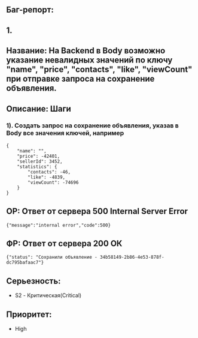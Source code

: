 ## Баг-репорт:
## 1. 
## Название: На Backend в Body возможно указание невалидных значений по ключу "name", "price", "contacts", "like", "viewCount" при отправке запроса на сохранение объявления.
## Описание:  Шаги
### 1). Создать запрос на сохранение объявления, указав в Body все значения ключей, например 
    {
        "name": "",
        "price": -42401,
        "sellerId": 3452,
        "statistics": {
            "contacts": -46,
            "like": -4839,
            "viewCount": -74696
        }
    }    
## ОР: Ответ от сервера 500 Internal Server Error
    {"message":"internal error","code":500}
## ФР: Ответ от сервера 200 ОК 
    {"status": "Сохранили объявление - 34b58149-2b86-4e53-878f-dc795bafaac7"}
## Серьезность: 
- S2 - Критическая(Critical)
## Приоритет:
- High
